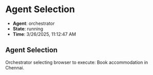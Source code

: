 # Agent Selection

- **Agent**: orchestrator
- **State**: running
- **Time**: 3/26/2025, 11:12:47 AM

## Agent Selection

Orchestrator selecting browser to execute: Book accommodation in Chennai.

